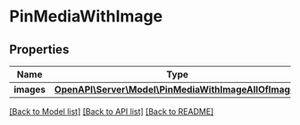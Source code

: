 # PinMediaWithImage

## Properties
Name | Type | Description | Notes
------------ | ------------- | ------------- | -------------
**images** | [**OpenAPI\Server\Model\PinMediaWithImageAllOfImages**](PinMediaWithImageAllOfImages.md) |  | [optional] 

[[Back to Model list]](../README.md#documentation-for-models) [[Back to API list]](../README.md#documentation-for-api-endpoints) [[Back to README]](../README.md)


